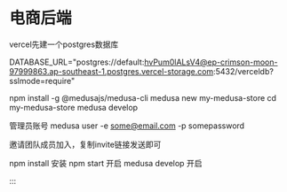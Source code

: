 # 电商后端


vercel先建一个postgres数据库

DATABASE_URL="postgres://default:hvPum0lALsV4@ep-crimson-moon-97999863.ap-southeast-1.postgres.vercel-storage.com:5432/verceldb?sslmode=require"


npm install -g @medusajs/medusa-cli
medusa new my-medusa-store
cd my-medusa-store
medusa develop

管理员账号
medusa user -e some@email.com -p somepassword

邀请团队成员加入，复制invite链接发送即可



npm install 安装
npm start 开启
medusa develop 开启


:::